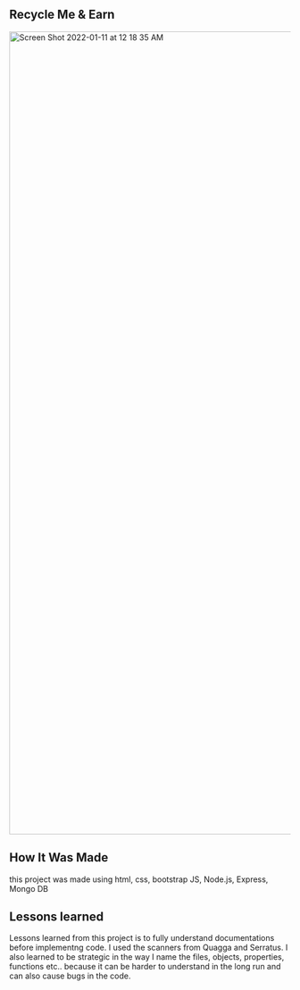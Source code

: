 ## Recycle Me & Earn
<img width="1439" alt="Screen Shot 2022-01-11 at 12 18 35 AM" src="https://user-images.githubusercontent.com/78456343/148886493-8c3e3a0a-a133-4b87-b466-244326d919ec.png">


## How It Was Made
this project was made using html, css, bootstrap JS, Node.js, Express, Mongo DB

## Lessons learned 
Lessons learned from this project is to fully understand documentations before implementng code. I used the scanners from Quagga and Serratus. 
I also learned to be strategic in the way I name the files, objects, properties, functions etc.. because it can be harder to understand in the long run and can also cause bugs in the code. 
